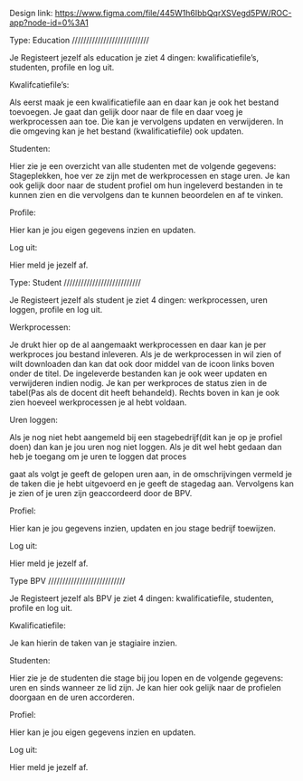 Design link: https://www.figma.com/file/445W1h6IbbQqrXSVegd5PW/ROC-app?node-id=0%3A1

Type: Education ///////////////////////////

Je Registeert jezelf als education je ziet 4 dingen: kwalificatiefile’s, studenten, profile en log uit.

Kwalifcatiefile’s:

Als eerst maak je een kwalificatiefile aan en daar kan je ook het bestand toevoegen. Je gaat dan gelijk door naar de file en daar voeg je werkprocessen aan toe. Die kan je vervolgens updaten en verwijderen. In die omgeving kan je het bestand (kwalificatiefile) ook updaten.

Studenten:

Hier zie je een overzicht van alle studenten met de volgende gegevens: Stageplekken, hoe ver ze zijn met de werkprocessen en stage uren. Je kan ook gelijk door naar de student profiel om hun ingeleverd bestanden in te kunnen zien en die vervolgens dan te kunnen beoordelen en af te vinken.

Profile:

Hier kan je jou eigen gegevens inzien en updaten.

Log uit:

Hier meld je jezelf af.

Type: Student ///////////////////////////

Je Registeert jezelf als student je ziet 4 dingen: werkprocessen, uren loggen, profile en log uit.

Werkprocessen:

Je drukt hier op de al aangemaakt werkprocessen en daar kan je per werkproces jou bestand inleveren. Als je de werkprocessen in wil zien of wilt downloaden dan kan dat ook door middel van de icoon links boven onder de titel. De ingeleverde bestanden kan je ook weer updaten en verwijderen indien nodig. Je kan per werkproces de status zien in de tabel(Pas als de docent dit heeft behandeld). Rechts boven in kan je ook zien hoeveel werkprocessen je al hebt voldaan.

Uren loggen:

Als je nog niet hebt aangemeld bij een stagebedrijf(dit kan je op je profiel doen) dan kan je jou uren nog niet loggen. Als je dit wel hebt gedaan dan heb je toegang om je uren te loggen dat proces

gaat als volgt je geeft de gelopen uren aan, in de omschrijvingen vermeld je de taken die je hebt uitgevoerd en je geeft de stagedag aan. Vervolgens kan je zien of je uren zijn geaccordeerd door de BPV.

Profiel:

Hier kan je jou gegevens inzien, updaten en jou stage bedrijf toewijzen.

Log uit:

Hier meld je jezelf af.

Type BPV ///////////////////////////

Je Registeert jezelf als BPV je ziet 4 dingen: kwalificatiefile, studenten, profile en log uit.

Kwalificatiefile:

Je kan hierin de taken van je stagiaire inzien.

Studenten:

Hier zie je de studenten die stage bij jou lopen en de volgende gegevens: uren en sinds wanneer ze lid zijn. Je kan hier ook gelijk naar de profielen doorgaan en de uren accorderen.

Profiel:

Hier kan je jou eigen gegevens inzien en updaten.

Log uit:

Hier meld je jezelf af.
